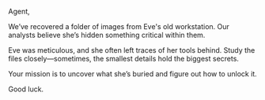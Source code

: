 Agent,

We’ve recovered a folder of images from Eve's old workstation. Our analysts believe she’s hidden something critical within them.

Eve was meticulous, and she often left traces of her tools behind. Study the files closely—sometimes, the smallest details hold the biggest secrets.

Your mission is to uncover what she’s buried and figure out how to unlock it.

Good luck.